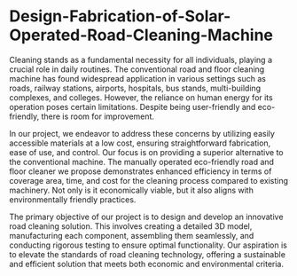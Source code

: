 # Design-Fabrication-of-Solar-Operated-Road-Cleaning-Machine
Cleaning stands as a fundamental necessity for all individuals, playing a crucial role in daily routines. The conventional road and floor cleaning machine has found widespread application in various settings such as roads, railway stations, airports, hospitals, bus stands, multi-building complexes, and colleges. However, the reliance on human energy for its operation poses certain limitations. Despite being user-friendly and eco-friendly, there is room for improvement.

In our project, we endeavor to address these concerns by utilizing easily accessible materials at a low cost, ensuring straightforward fabrication, ease of use, and control. Our focus is on providing a superior alternative to the conventional machine. The manually operated eco-friendly road and floor cleaner we propose demonstrates enhanced efficiency in terms of coverage area, time, and cost for the cleaning process compared to existing machinery. Not only is it economically viable, but it also aligns with environmentally friendly practices.

The primary objective of our project is to design and develop an innovative road cleaning solution. This involves creating a detailed 3D model, manufacturing each component, assembling them seamlessly, and conducting rigorous testing to ensure optimal functionality. Our aspiration is to elevate the standards of road cleaning technology, offering a sustainable and efficient solution that meets both economic and environmental criteria.

